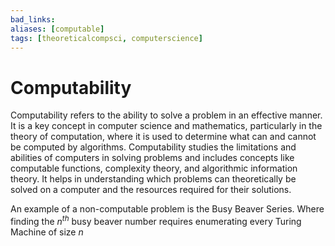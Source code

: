```yaml
---
bad_links: 
aliases: [computable]
tags: [theoreticalcompsci, computerscience]
---
```

# Computability

Computability refers to the ability to solve a problem in an effective manner. It is a key concept in computer science and mathematics, particularly in the theory of computation, where it is used to determine what can and cannot be computed by algorithms. Computability studies the limitations and abilities of computers in solving problems and includes concepts like computable functions, complexity theory, and algorithmic information theory. It helps in understanding which problems can theoretically be solved on a computer and the resources required for their solutions.

An example of a non-computable problem is the Busy Beaver Series. Where finding the $n^{th}$ busy beaver number requires enumerating every Turing Machine of size $n$
